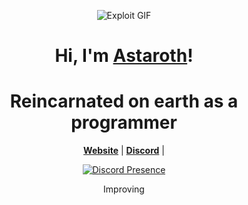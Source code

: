 <p align="center">
  <img src="https://gif-server-exploit1337.vercel.app/exploit.gif" alt="Exploit GIF">
</p>



<h1 align="center">Hi, I'm <a href="https://github.com/maybeninja">Astaroth</a>!</h1>
<h1 align="center">Reincarnated on earth as a programmer</h1>

<p align="center">
  <strong><a href="https://github.com/maybeninja">Website</a></strong> |
  <strong><a href="https://discord.com/users/1154808437243396138">Discord</a></strong> |
</p>

<div align="center">
  <a href="https://discord.com/users/154808437243396138">
    <img src="https://lanyard.cnrad.dev/api/?showDisplayName=true&idleMessage=idling..." alt="Discord Presence" />
  </a>
</div>


<p align="center"> Improving  </p>
